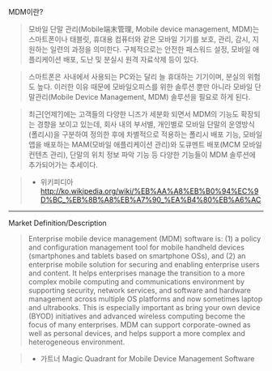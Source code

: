 MDM이란?

> 모바일 단말 관리(Mobile端末管理, Mobile device management, MDM)는 스마트폰이나 태블릿, 휴대용 컴퓨터와 같은 모바일 기기를 보호, 관리, 감시, 지원하는 일련의 과정을 의미한다. 구체적으로는 안전한 패스워드 설정, 모바일 애플리케이션 배포, 도난 및 분실시 원격 자료삭제 등이 있다.

> 스마트폰은 사내에서 사용되는 PC와는 달리 늘 휴대하는 기기이며, 분실의 위험도 높다. 이러한 이유 때문에 모바일오피스를 위한 솔루션 뿐만 아니라 모바일 단말관리(Mobile Device Management, MDM) 솔루션을 필요로 하게 된다.

> 최근[언제?]에는 고객들의 다양한 니즈가 세분화 되면서 MDM의 기능도 확장되는 경향을 보이고 있는데, 회사 내의 부서별, 개인별로 모바일 단말의 운영방식(폴리시)을 구분하여 정의한 후에 차별적으로 적용하는 폴리시 배포 기능, 모바일 앱을 배포하는 MAM(모바일 애플리케이션 관리)와 도큐멘트 배포(MCM 모바일 컨텐츠 관리), 단말의 위치 정보 파악 기능 등 다양한 기능들이 MDM 솔루션에 추가되어가는 추세이다.

> - 위키피디아 http://ko.wikipedia.org/wiki/%EB%AA%A8%EB%B0%94%EC%9D%BC_%EB%8B%A8%EB%A7%90_%EA%B4%80%EB%A6%AC


---


Market Definition/Description

> Enterprise mobile device management (MDM) software is: (1) a policy and configuration management tool for mobile handheld devices (smartphones and tablets based on smartphone OSs), and (2) an enterprise mobile solution for securing and enabling enterprise users and content. It helps enterprises manage the transition to a more complex mobile computing and communications environment by supporting security, network services, and software and hardware management across multiple OS platforms and now sometimes laptop and ultrabooks. This is especially important as bring your own device (BYOD) initiatives and advanced wireless computing become the focus of many enterprises. MDM can support corporate-owned as well as personal devices, and helps support a more complex and heterogeneous environment.

> - 가트너 Magic Quadrant for Mobile Device Management Software
